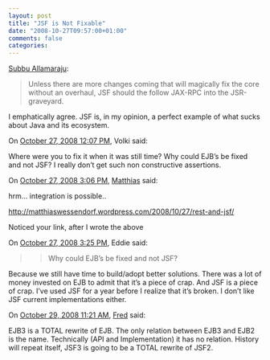 ```yaml
---
layout: post
title: "JSF is Not Fixable"
date: "2008-10-27T09:57:00+01:00"
comments: false
categories: 
---
```


<p><a href="http://www.subbu.org/blog/2008/10/jsf-is-not-fixable">Subbu Allamaraju</a>:</p>

<blockquote>
<p>Unless there are more changes coming that will magically fix the core without an overhaul, JSF should the follow JAX-RPC into the JSR-graveyard.</p>
</blockquote>

<p>I emphatically agree. JSF is, in my opinion, a perfect example of what sucks about Java and its ecosystem.</p>

<section class="comments">



<div class="comment" id="comment-1823">
On <a href="#comment-1823" title="Permalink to this comment">October 27, 2008 12:07 PM</a>, Volki
said:
<p>Where were you to fix it when it was still time?
Why could EJB&#8217;s be fixed and not JSF?
I really don&#8217;t get such non constructive assertions.</p>


<div class="comment" id="comment-1824">
On <a href="#comment-1824" title="Permalink to this comment">October 27, 2008  3:06 PM</a>, <a href="http://matthiaswessendorf.wordpress.com" title="http://matthiaswessendorf.wordpress.com" rel="nofollow">Matthias</a>
said:
<p>hrm&#8230; integration is possible..</p>

<p><a href="http://matthiaswessendorf.wordpress.com/2008/10/27/rest-and-jsf/" rel="nofollow">http://matthiaswessendorf.wordpress.com/2008/10/27/rest-and-jsf/</a></p>

<p>Noticed your link, after I wrote the above</p>


<div class="comment" id="comment-1825">
On <a href="#comment-1825" title="Permalink to this comment">October 27, 2008  3:25 PM</a>, Eddie
said:
<blockquote>
<blockquote>
<p>Why could EJB’s be fixed and not JSF?</p>
</blockquote>

<p></p></blockquote>

<p>Because we still have time to build/adopt better solutions. There was a lot of money invested on EJB to admit that it&#8217;s a piece of crap. And JSF is a piece of crap. I&#8217;ve used JSF for a year before I realize that it&#8217;s broken. I don&#8217;t like JSF current implementations either.</p>


<div class="comment" id="comment-1826">
On <a href="#comment-1826" title="Permalink to this comment">October 29, 2008 11:21 AM</a>, <a href="http://freddy33.blogspot.com/" title="http://freddy33.blogspot.com/" rel="nofollow">Fred</a>
said:
<p>EJB3 is a TOTAL rewrite of EJB.
The only relation between EJB3 and EJB2 is the name. Technically (API and Implementation) it has no relation.
History will repeat itself, JSF3 is going to be a TOTAL rewrite of JSF2.</p>


</section>

